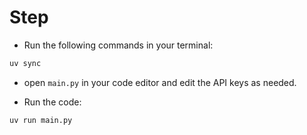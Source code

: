 # Step
  
- Run the following commands in your terminal:
```bash
uv sync
```
- open `main.py` in your code editor and edit the API keys as needed.

- Run the code:
```bash
uv run main.py
```